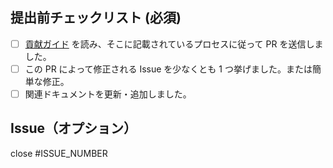 ## 提出前チェックリスト (必須)

- [ ] [貢献ガイド] を読み、そこに記載されているプロセスに従って PR を送信しました。
- [ ] この PR によって修正される Issue を少なくとも 1 つ挙げました。または簡単な修正。
- [ ] 関連ドキュメントを更新・追加しました。

## Issue（オプション）

close #ISSUE_NUMBER

<!-- Links -->

[貢献ガイド]: ../docs/contributing/CONTRIBUTING.md
